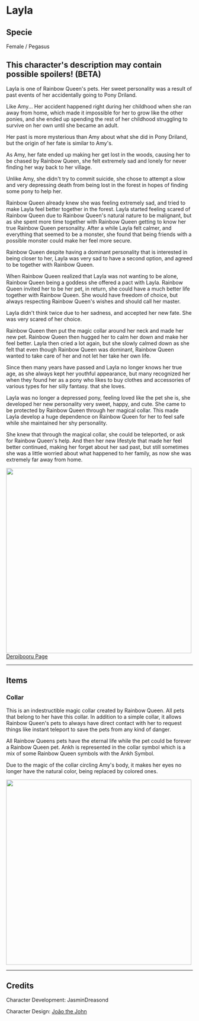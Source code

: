 # Layla

## Specie

Female / Pegasus

## This character's description may contain possible spoilers! (BETA)

Layla is one of Rainbow Queen's pets. Her sweet personality was a result of past events of her accidentally going to Pony Driland.

Like Amy... Her accident happened right during her childhood when she ran away from home, which made it impossible for her to grow like the other ponies, and she ended up spending the rest of her childhood struggling to survive on her own until she became an adult.

Her past is more mysterious than Amy about what she did in Pony Driland, but the origin of her fate is similar to Amy's.

As Amy, her fate ended up making her get lost in the woods, causing her to be chased by Rainbow Queen, she felt extremely sad and lonely for never finding her way back to her village.

Unlike Amy, she didn't try to commit suicide, she chose to attempt a slow and very depressing death from being lost in the forest in hopes of finding some pony to help her.

Rainbow Queen already knew she was feeling extremely sad, and tried to make Layla feel better together in the forest. Layla started feeling scared of Rainbow Queen due to Rainbow Queen's natural nature to be malignant, but as she spent more time together with Rainbow Queen getting to know her true Rainbow Queen personality. After a while Layla felt calmer, and everything that seemed to be a monster, she found that being friends with a possible monster could make her feel more secure.

Rainbow Queen despite having a dominant personality that is interested in being closer to her, Layla was very sad to have a second option, and agreed to be together with Rainbow Queen.

When Rainbow Queen realized that Layla was not wanting to be alone, Rainbow Queen being a goddess she offered a pact with Layla. Rainbow Queen invited her to be her pet, in return, she could have a much better life together with Rainbow Queen. She would have freedom of choice, but always respecting Rainbow Queen's wishes and should call her master.

Layla didn't think twice due to her sadness, and accepted her new fate. She was very scared of her choice.

Rainbow Queen then put the magic collar around her neck and made her new pet. Rainbow Queen then hugged her to calm her down and make her feel better. Layla then cried a lot again, but she slowly calmed down as she felt that even though Rainbow Queen was dominant, Rainbow Queen wanted to take care of her and not let her take her own life.

Since then many years have passed and Layla no longer knows her true age, as she always kept her youthful appearance, but many recognized her when they found her as a pony who likes to buy clothes and accessories of various types for her silly fantasy. that she loves.

Layla was no longer a depressed pony, feeling loved like the pet she is, she developed her new personality very sweet, happy, and cute. She came to be protected by Rainbow Queen through her magical collar. This made Layla develop a huge dependence on Rainbow Queen for her to feel safe while she maintained her shy personality.

She knew that through the magical collar, she could be teleported, or ask for Rainbow Queen's help. And then her new lifestyle that made her feel better continued, making her forget about her sad past, but still sometimes she was a little worried about what happened to her family, as now she was extremely far away from home.

<img src="https://ipfs.io/ipfs/characters/layla/ref.jpg?raw=true" height="500">
<a href="https://derpibooru.org/images/2737673" target="_blank">Derpibooru Page</a>

<hr/>

## Items

### Collar

This is an indestructible magic collar created by Rainbow Queen. All pets that belong to her have this collar. In addition to a simple collar, it allows Rainbow Queen's pets to always have direct contact with her to request things like instant teleport to save the pets from any kind of danger.

All Rainbow Queens pets have the eternal life while the pet could be forever a Rainbow Queen pet. Ankh is represented in the collar symbol which is a mix of some Rainbow Queen symbols with the Ankh Symbol.

Due to the magic of the collar circling Amy's body, it makes her eyes no longer have the natural color, being replaced by colored ones.

<img src="https://ipfs.io/ipfs/characters/amy/wip-collar.jpg?raw=true" height="500">

<hr/>

## Credits

Character Development: JasminDreasond

Character Design: <a href="https://derpibooru.org/tags/artist-colon-joaothejohn" target="_blank">João the John</a>